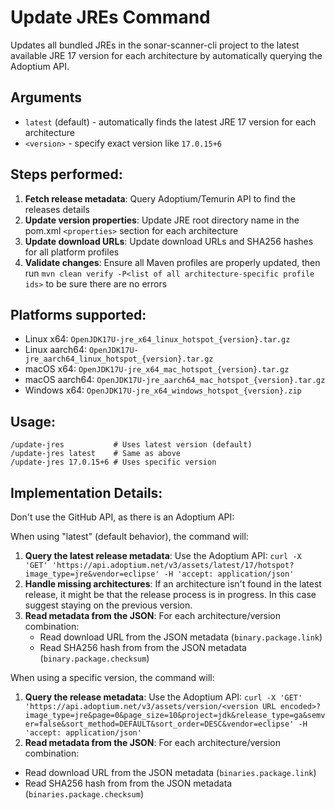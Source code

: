 # Update JREs Command

Updates all bundled JREs in the sonar-scanner-cli project to the latest available JRE 17 version for each architecture by automatically querying the Adoptium API.

## Arguments
- `latest` (default) - automatically finds the latest JRE 17 version for each architecture
- `<version>` - specify exact version like `17.0.15+6`

## Steps performed:
1. **Fetch release metadata**: Query Adoptium/Temurin API to find the releases details
2. **Update version properties**: Update JRE root directory name in the pom.xml `<properties>` section for each architecture
3. **Update download URLs**: Update download URLs and SHA256 hashes for all platform profiles
4. **Validate changes**: Ensure all Maven profiles are properly updated, then run `mvn clean verify -P<list of all architecture-specific profile ids>` to be sure there are no errors

## Platforms supported:
- Linux x64: `OpenJDK17U-jre_x64_linux_hotspot_{version}.tar.gz`
- Linux aarch64: `OpenJDK17U-jre_aarch64_linux_hotspot_{version}.tar.gz`
- macOS x64: `OpenJDK17U-jre_x64_mac_hotspot_{version}.tar.gz`
- macOS aarch64: `OpenJDK17U-jre_aarch64_mac_hotspot_{version}.tar.gz`
- Windows x64: `OpenJDK17U-jre_x64_windows_hotspot_{version}.zip`

## Usage:
```
/update-jres           # Uses latest version (default)
/update-jres latest    # Same as above
/update-jres 17.0.15+6 # Uses specific version
```

## Implementation Details:

Don't use the GitHub API, as there is an Adoptium API:

When using "latest" (default behavior), the command will:

1. **Query the latest release metadata**: Use the Adoptium API: `curl -X 'GET' 'https://api.adoptium.net/v3/assets/latest/17/hotspot?image_type=jre&vendor=eclipse' -H 'accept: application/json'`
2. **Handle missing architectures**: If an architecture isn't found in the latest release, it might be that the release process is in progress. In this case suggest staying on the previous version.
3. **Read metadata from the JSON**: For each architecture/version combination:
   - Read download URL from the JSON metadata (`binary.package.link`)
   - Read SHA256 hash from from the JSON metadata (`binary.package.checksum`)

When using a specific version, the command will:

1. **Query the release metadata**: Use the Adoptium API: `curl -X 'GET' 'https://api.adoptium.net/v3/assets/version/<version URL encoded>?image_type=jre&page=0&page_size=10&project=jdk&release_type=ga&semver=false&sort_method=DEFAULT&sort_order=DESC&vendor=eclipse' -H 'accept: application/json'`
2. **Read metadata from the JSON**: For each architecture/version combination:
  - Read download URL from the JSON metadata (`binaries.package.link`)
  - Read SHA256 hash from from the JSON metadata (`binaries.package.checksum`)
